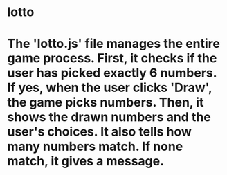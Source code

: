 # lotto
# The 'lotto.js' file manages the entire game process. First, it checks if the user has picked exactly 6 numbers. If yes, when the user clicks 'Draw', the game picks numbers. Then, it shows the drawn numbers and the user's choices. It also tells how many numbers match. If none match, it gives a message.

